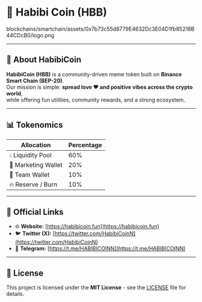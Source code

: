 # 🌟 Habibi Coin (HBB)

blockchains/smartchain/assets/0x7b73c55d8779E4632Dc3E04D1fb85218B44CDcB0/logo.png

---

## 📖 About HabibiCoin
**HabibiCoin (HBB)** is a community-driven meme token built on **Binance Smart Chain (BEP-20)**.  
Our mission is simple: **spread love ❤️ and positive vibes across the crypto world**,  
while offering fun utilities, community rewards, and a strong ecosystem.

---

## 📊 Tokenomics

| Allocation           | Percentage |
|---------------------|-----------|
| 💧 Liquidity Pool   | 60%       |
| 📢 Marketing Wallet | 20%       |
| 👥 Team Wallet      | 10%       |
| 🔥 Reserve / Burn   | 10%       |

---

## 🔗 Official Links

- 🌐 **Website:** [https://habibicoin.fun](https://habibicoin.fun)  
- 🐦 **Twitter (X):** [https://twitter.com/HabibiCoinN](https://twitter.com/HabibiCoinN)  
- 💬 **Telegram:** [https://t.me/HABIBICOINN](https://t.me/HABIBICOINN)  

---

## 📜 License
This project is licensed under the **MIT License** - see the [LICENSE](LICENSE) file for details.
